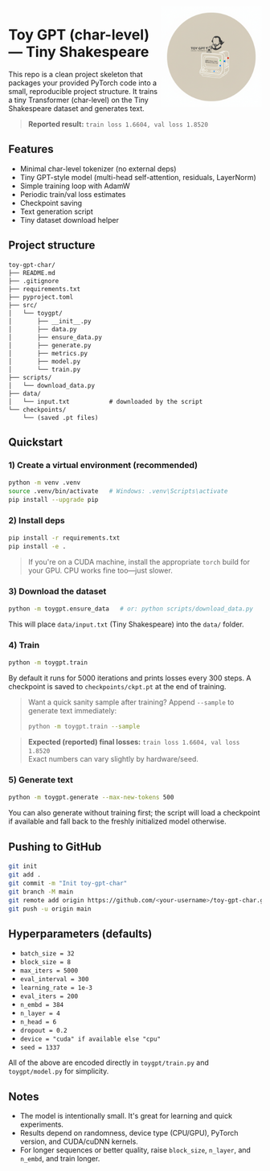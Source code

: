<img src="assets/logo.png" alt="Sample generation from Toy GPT" width="200" align="right">

# Toy GPT (char-level) — Tiny Shakespeare 

This repo is a clean project skeleton that packages your provided PyTorch code
into a small, reproducible project structure. It trains a tiny Transformer
(char-level) on the Tiny Shakespeare dataset and generates text.

> **Reported result:** `train loss 1.6604, val loss 1.8520`

## Features

- Minimal char-level tokenizer (no external deps)
- Tiny GPT-style model (multi-head self-attention, residuals, LayerNorm)
- Simple training loop with AdamW
- Periodic train/val loss estimates
- Checkpoint saving
- Text generation script
- Tiny dataset download helper

## Project structure

```
toy-gpt-char/
├── README.md
├── .gitignore
├── requirements.txt
├── pyproject.toml
├── src/
│   └── toygpt/
│       ├── __init__.py
│       ├── data.py
│       ├── ensure_data.py
│       ├── generate.py
│       ├── metrics.py
│       ├── model.py  
│       └── train.py
├── scripts/
│   └── download_data.py
├── data/
│   └── input.txt           # downloaded by the script
└── checkpoints/
    └── (saved .pt files)
```

## Quickstart

### 1) Create a virtual environment (recommended)

```bash
python -m venv .venv
source .venv/bin/activate   # Windows: .venv\Scripts\activate
pip install --upgrade pip
```

### 2) Install deps

```bash
pip install -r requirements.txt
pip install -e .
```

> If you're on a CUDA machine, install the appropriate `torch` build for your GPU.
> CPU works fine too—just slower.

### 3) Download the dataset

```bash
python -m toygpt.ensure_data   # or: python scripts/download_data.py
```

This will place `data/input.txt` (Tiny Shakespeare) into the `data/` folder.

### 4) Train

```bash
python -m toygpt.train
```

By default it runs for 5000 iterations and prints losses every 300 steps. A checkpoint is saved to `checkpoints/ckpt.pt` at the end of training.

> Want a quick sanity sample after training? Append `--sample` to generate text immediately:
>
> ```bash
> python -m toygpt.train --sample
> ```

> **Expected (reported) final losses:** `train loss 1.6604, val loss 1.8520`  
> Exact numbers can vary slightly by hardware/seed.

### 5) Generate text

```bash
python -m toygpt.generate --max-new-tokens 500
```

You can also generate without training first; the script will load a checkpoint if available and fall back to the freshly initialized model otherwise.

## Pushing to GitHub

```bash
git init
git add .
git commit -m "Init toy-gpt-char"
git branch -M main
git remote add origin https://github.com/<your-username>/toy-gpt-char.git
git push -u origin main
```

## Hyperparameters (defaults)

- `batch_size = 32`
- `block_size = 8`
- `max_iters = 5000`
- `eval_interval = 300`
- `learning_rate = 1e-3`
- `eval_iters = 200`
- `n_embd = 384`
- `n_layer = 4`
- `n_head = 6`
- `dropout = 0.2`
- `device = "cuda" if available else "cpu"`
- `seed = 1337`

All of the above are encoded directly in `toygpt/train.py` and `toygpt/model.py` for simplicity.

## Notes

- The model is intentionally small. It's great for learning and quick experiments.
- Results depend on randomness, device type (CPU/GPU), PyTorch version, and CUDA/cuDNN kernels.
- For longer sequences or better quality, raise `block_size`, `n_layer`, and `n_embd`, and train longer.
